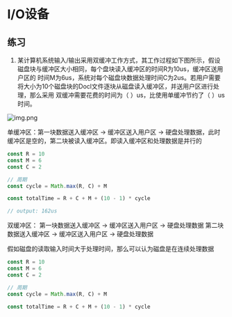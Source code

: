 # I/O设备

## 练习

1. 某计算机系统输入/输出采用双缓冲工作方式，其工作过程如下图所示，假设磁盘块与缓冲区大小相同，每个盘块读入缓冲区的时间R为10us，缓冲区送用户区的
   时间M为6us，系统对每个磁盘块数据处理时间C为2us。若用户需要将大小为10个磁盘块的Docl文件逐块从磁盘读入缓冲区，并送用户区进行处理，那么采用
   双缓冲需要花费的时间为（ ）us，比使用单缓冲节约了（ ）us时间。

![img.png](/imgs/visual/3d-math/io-1.png)

单缓冲区：第一块数据送入缓冲区 -> 缓冲区送入用户区 -> 硬盘处理数据，此时缓冲区是空的，第二块被读入缓冲区。即读入缓冲区和处理数据是并行的

```js
const R = 10
const M = 6
const C = 2

// 周期
const cycle = Math.max(R, C) + M

const totalTime = R + C + M + (10 - 1) * cycle

// output: 162us
```

双缓冲区：
第一块数据送入缓冲区 -> 缓冲区送入用户区 -> 硬盘处理数据
第二块数据送入缓冲区 -> 缓冲区送入用户区 -> 硬盘处理数据

假如磁盘的读取输入时间大于处理时间，那么可以认为磁盘是在连续处理数据

```js
const R = 10
const M = 6
const C = 2

// 周期
const cycle = Math.max(R, C) + M

const totalTime = R + C + M + (10 - 1) * cycle

```






